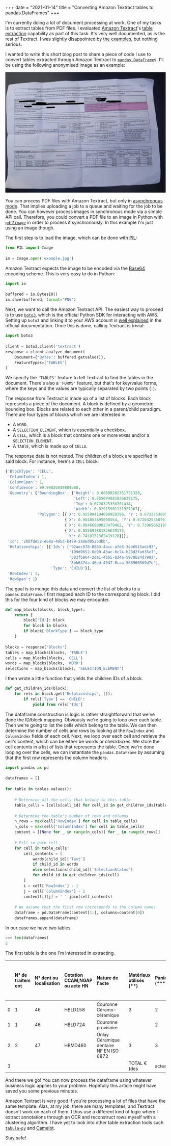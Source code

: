 +++
date = "2021-01-14"
title = "Converting Amazon Textract tables to pandas DataFrames"
+++

I'm currently doing a lot of document processing at work. One of my tasks is to extract tables from PDF files. I evaluated [Amazon Textract](https://aws.amazon.com/textract/?nc1=h_ls)'s [table extraction](https://docs.aws.amazon.com/textract/latest/dg/how-it-works-tables.html) capability as part of this task. It's very well documented, as is the rest of Textract. I was slightly disappointed by [the examples](https://docs.aws.amazon.com/textract/latest/dg/examples-blocks.html), but nothing serious.

I wanted to write this short blog post to share a piece of code I use to convert tables extracted through Amazon Textract to [`pandas.DataFrame`](https://pandas.pydata.org/pandas-docs/stable/reference/api/pandas.DataFrame.html)s. I'll be using the following anonymised image as an example:

<img class="centered" src="/img/blog/textract-table-to-pandas/example.jpg"/>

You can process PDF files with Amazon Textract, but only in [asynchronous mode](https://docs.aws.amazon.com/textract/latest/dg/async.html). That implies uploading a job to a queue and waiting for the job to be done. You can however process images in synchronous mode via a simple API call. Therefore, you could convert a PDF file to an image in Python with [`pdf2image`](https://pypi.org/project/pdf2image/) in order to process it synchronously. In this example I'm just using an image though.

The first step is to load the image, which can be done with [PIL](https://www.wikiwand.com/en/Python_Imaging_Library):

```py
from PIL import Image

im = Image.open('example.jpg')
```

Amazon Textract expects the image to be encoded via the [Base64](https://www.wikiwand.com/en/Base64) encoding scheme. This is very easy to do in Python:

```py
import io

buffered = io.BytesIO()
im.save(buffered, format='PNG')
```

Next, we want to call the Amazon Textract API. The easiest way to proceed is to use [`boto3`](https://boto3.amazonaws.com/v1/documentation/api/latest/index.html), which is the official Python SDK for interacting with AWS. Setting up `boto3` and linking it to your AWS account is [well explained](https://boto3.amazonaws.com/v1/documentation/api/latest/guide/quickstart.html) in the official documentation. Once this is done, calling Textract is trivial:

```py
import boto3

client = boto3.client('textract')
response = client.analyze_document(
    Document={'Bytes': buffered.getvalue()},
    FeatureTypes=['TABLES']
)
```

We specify the `'TABLES'` feature to tell Textract to find the tables in the document. There's also a `'FORMS'` feature, but that's for key/value forms, where the keys and the values are typically separated by two points (`:`).

The response from Textract is made up of a list of blocks. Each block represents a piece of the document. A block is defined by a geometric bounding box. Blocks are related to each other in a parent/child paradigm. There are four types of blocks which we are interested in:

- A `WORD`.
- A `SELECTION_ELEMENT`, which is essentially a checkbox.
- A `CELL`, which is a block that contains one or more `WORD`s and/or a `SELECTION_ELEMENT`.
- A `TABlE`, which is made up of `CELL`s.

The response data is not nested. The children of a block are specified in said block. For instance, here's a `CELL` block:

```py
{'BlockType': 'CELL',
 'ColumnIndex': 1,
 'ColumnSpan': 1,
 'Confidence': 99.99826049804688,
 'Geometry': {'BoundingBox': {'Height': 0.06898262351751328,
                              'Left': 0.055694881826639175,
                              'Top': 0.6720325350761414,
                              'Width': 0.02915901131927967},
              'Polygon': [{'X': 0.055994194000959396, 'Y': 0.6733753085136414},
                          {'X': 0.084853895008564, 'Y': 0.6720325350761414},
                          {'X': 0.08466880023479462, 'Y': 0.7396966218948364},
                          {'X': 0.055694881826639175,
                           'Y': 0.7410151362419128}]},
 'Id': '2bbfde52-e68a-4d5d-b479-2a86d8525dbb',
 'Relationships': [{'Ids': ['92aec878-0863-4acc-afd5-3eb6515adc93',
                            '199d0652-0e90-43ac-bc74-b28d2fad35c7',
                            '383fb964-2da1-4bb5-824a-5978b24d790a',
                            '8bb647da-46ed-4947-8caa-568960569d7e'],
                    'Type': 'CHILD'}],
 'RowIndex': 1,
 'RowSpan': 1}
```

The goal is to munge this data and convert the list of blocks to a `pandas.DataFrame`. I first mapped each ID to the corresponding block. I did this for the four kind of blocks we may encounter.

```py
def map_blocks(blocks, block_type):
    return {
        block['Id']: block
        for block in blocks
        if block['BlockType'] == block_type
    }

blocks = response['Blocks']
tables = map_blocks(blocks, 'TABLE')
cells = map_blocks(blocks, 'CELL')
words = map_blocks(blocks, 'WORD')
selections = map_blocks(blocks, 'SELECTION_ELEMENT')
```

I then wrote a little function that yields the children IDs of a block.

```py
def get_children_ids(block):
    for rels in block.get('Relationships', []):
        if rels['Type'] == 'CHILD':
            yield from rels['Ids']
```

The dataframe construction is logic is rather straightforward that we've done the ID/block mapping. Obviously we're going to loop over each table. Then we're going to list the cells which belong to the table. We can then determine the number of cells and rows by looking at the `RowIndex` and `ColumnIndex` fields of each cell. Next, we loop over each cell and retrieve the cell's content, which can be either be words or checkboxes. We store the cell contents in a list of lists that represents the table. Once we're done looping over the cells, we can instantiate the `pandas.DataFrame` by assuming that the first row represents the column headers.

```py
import pandas as pd

dataframes = []

for table in tables.values():

    # Determine all the cells that belong to this table
    table_cells = [cells[cell_id] for cell_id in get_children_ids(table)]

    # Determine the table's number of rows and columns
    n_rows = max(cell['RowIndex'] for cell in table_cells)
    n_cols = max(cell['ColumnIndex'] for cell in table_cells)
    content = [[None for _ in range(n_cols)] for _ in range(n_rows)]

    # Fill in each cell
    for cell in table_cells:
        cell_contents = [
            words[child_id]['Text']
            if child_id in words
            else selections[child_id]['SelectionStatus']
            for child_id in get_children_ids(cell)
        ]
        i = cell['RowIndex'] - 1
        j = cell['ColumnIndex'] - 1
        content[i][j] = ' '.join(cell_contents)

    # We assume that the first row corresponds to the column names
    dataframe = pd.DataFrame(content[1:], columns=content[0])
    dataframes.append(dataframe)
```

In our case we have two tables.

```py
>>> len(dataframes)
2
```

The first table is the one I'm interested in extracting.

|      | N° de traitem ent | N° dent ou localisation | Cotation CCAM,NGAP ou acte HN | Nature de l'acte                        |      | Matériaux utilisés (**) | Panier (****) | Honoraires limite de facturation | Honoraires dt prix de vente du dispositif médical sur mesure | Base de remboursement de l'Assurance Maladie Obligatoire | Montant remboursé Assurance Maladie Obligatoire (***) | Montant non remboursé Assurance Maladie Obligatoire |
| ---: | :---------------- | :---------------------- | :---------------------------- | :-------------------------------------- | :--- | :---------------------- | :------------ | :------------------------------- | :----------------------------------------------------------- | :------------------------------------------------------- | :---------------------------------------------------- | :-------------------------------------------------- |
|    0 | 1                 | 46                      | HBLD158                       | Couronne Céramo-céramique               |      | 3                       | 2             | 550,00                           | 550,00                                                       | 120,00                                                   | 84,00                                                 | 466,00                                              |
|    1 | 1                 | 46                      | HBLD724                       | Couronne provisoire                     |      |                         | 2             | 60,00                            | 60,00                                                        | 10,00                                                    | 7,00                                                  | 53,00                                               |
|    2 | 2                 | 47                      | HBMD460                       | Onlay Céramique dentaire NF EN ISO 6872 |      | 3                       | 3             | Aucun                            | 450,00                                                       | 100,00                                                   | 70,00                                                 | 380,00                                              |
|    3 |                   |                         |                               |                                         |      | TOTAL € (des            | actes         | envisagés)                       | 1 060,00                                                     | 230,00                                                   | 161,00                                                | 899,00                                              |

And there we go! You can now process the dataframe using whatever business logic applies to your problem. Hopefully this article might have saved you some previous minutes.

Amazon Textract is very good if you're processing a lot of files that have the same template. Alas, at my job, there are many templates, and Textract doesn't work on each of them. I thus use a different kind of logic where I extract annotations through an OCR and reconstruct rows myself with a clustering algorithm. I have yet to look into other table extraction tools such [`tabula-py`](https://tabula-py.readthedocs.io/en/latest/index.html) and [Camelot](https://camelot-py.readthedocs.io/en/master/).

Stay safe!
